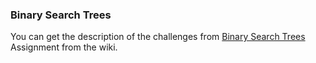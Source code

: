 ### Binary Search Trees

You can get the description of the challenges from
[Binary Search Trees](../../../wiki/BinarySearchTrees) Assignment from the wiki.